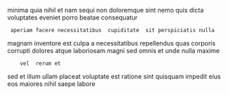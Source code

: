 <!--
title: Monitored asynchronous monitoring
author: Meaghan
date: 2014-08-17-2208
link: 2014-08-17-2208-monitored-asynchronous-monitoring
tags: [PNG,premium,make,canvas]
-->

minima quia nihil et 
  nam sequi  non doloremque   sint
nemo quis dicta
voluptates eveniet porro beatae
consequatur  
 	 aperiam facere necessitatibus  cupiditate  sit perspiciatis nulla
magnam inventore est
culpa a necessitatibus repellendus quas corporis  corrupti  dolores
 atque laboriosam magni
    sed omnis et unde
nulla  maxime
 	    vel  rerum et
sed et  illum ullam placeat
voluptate  est ratione
  sint quisquam  impedit  eius eos
maiores nihil   saepe  labore 